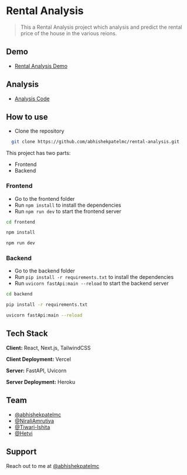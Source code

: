 # Rental Analysis

> This a Rental Analysis project which analysis and predict the rental price of the house in the various reions.

## Demo

- [Rental Analysis Demo](http://rental-analysis.vercel.app/)

## Analysis

- [Analysis Code](/Rent-Analysis.ipynb)

## How to use

- Clone the repository

```bash
  git clone https://github.com/abhishekpatelmc/rental-analysis.git
```

This project has two parts:

- Frontend
- Backend

### Frontend

- Go to the frontend folder
- Run `npm install` to install the dependencies
- Run `npm run dev` to start the frontend server

```bash
cd frontend
```

```bash
npm install
```

```bash
npm run dev
```

### Backend

- Go to the backend folder
- Run `pip install -r requirements.txt` to install the dependencies
- Run `uvicorn fastApi:main --reload` to start the backend server

```bash
cd backend
```

```bash
pip install -r requirements.txt
```

```bash
uvicorn fastApi:main --reload
```

## Tech Stack

**Client:** React, Next.js, TailwindCSS

**Client Deployment:** Vercel

**Server:** FastAPI, Uvicorn

**Server Deployment:** Heroku

## Team

- [@abhishekpatelmc](https://github.com/abhishekpatelmc)
- [@NiraliAmrutiya](https://github.com/NiraliAmrutiya)
- [@Tiwari-Ishita](https://github.com/Tiwari-Ishita)
- [@Hetvi](https://github.com/abhishekpatelmc/rental-analysis/)

## Support

Reach out to me at [@abhishekpatelmc](https://www.linkedin.com/in/abhishekpatelmc/)
